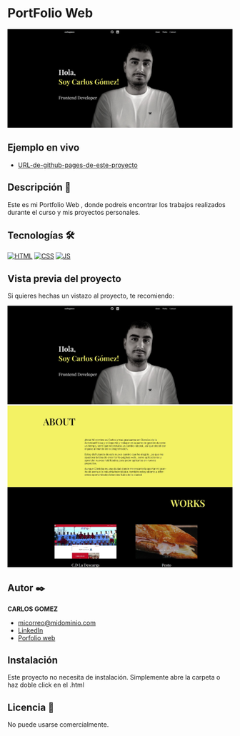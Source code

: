 # PortFolio Web
![Imagen del proyecto]( https://github.com/CGomezGomez/portfolioweb/blob/main/assets/portada.jpg)

## Ejemplo en vivo
- [URL-de-github-pages-de-este-proyecto](URL-de-github-pages-de-este-proyecto)

## Descripción 📑

Este es mi Portfolio Web , donde podreis encontrar los trabajos realizados durante el curso y mis proyectos personales.

## Tecnologías 🛠
<!-- Iconos sacados de: https://github.com/hendrasob/badges/blob/master/README.md y https://github.com/alexandresanlim/Badges4-README.md-Profile -->
[![HTML](https://img.shields.io/badge/HTML5-E34F26?style=for-the-badge&logo=html5&logoColor=white)](https://es.wikipedia.org/wiki/HTML5)
[![CSS](https://img.shields.io/badge/CSS3-1572B6?style=for-the-badge&logo=css3&logoColor=white)](https://es.wikipedia.org/wiki/CSS)
[![JS](https://img.shields.io/badge/JavaScript-F7DF1E?style=for-the-badge&logo=javascript&logoColor=black)](https://es.wikipedia.org/wiki/JavaScript)

## Vista previa del proyecto
Si quieres hechas un vistazo al proyecto, te recomiendo:

![Captura del proyecto](https://github.com/CGomezGomez/portfolioweb/blob/main/assets/portada.jpg)
![Captura del proyecto](https://github.com/CGomezGomez/portfolioweb/blob/main/assets/secciones.jpg)


## Autor ✒️
**CARLOS GOMEZ**

* [micorreo@midominio.com](cggomez93@gmail.com)
* [LinkedIn](https://www.linkedin.com/in/cgomezgomez/)
* [Porfolio web](https://cgomezgomez.github.io/portfolioweb/)

## Instalación 
Este proyecto no necesita de instalación. Simplemente abre la carpeta o haz doble click en el .html
  
## Licencia 📄
No puede usarse comercialmente.
